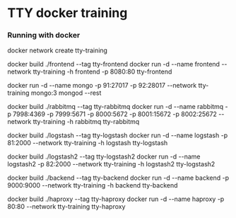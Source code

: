 # TTY docker training

### Running with docker

docker network create tty-training

docker build ./frontend --tag tty-frontend
docker run -d --name frontend --network tty-training -h frontend -p 8080:80 tty-frontend

docker run -d --name mongo -p 91:27017 -p 92:28017 --network tty-training mongo:3 mongod --rest

docker build ./rabbitmq --tag tty-rabbitmq
docker run -d --name rabbitmq -p 7998:4369 -p 7999:5671 -p 8000:5672 -p 8001:15672 -p 8002:25672 --network tty-training -h rabbitmq tty-rabbitmq

docker build ./logstash --tag tty-logstash
docker run -d --name logstash -p 81:2000 --network tty-training -h logstash tty-logstash

docker build ./logstash2 --tag tty-logstash2
docker run -d --name logstash2 -p 82:2000 --network tty-training -h logstash2 tty-logstash2

docker build ./backend --tag tty-backend
docker run -d --name backend -p 9000:9000 --network tty-training -h backend tty-backend

docker build ./haproxy --tag tty-haproxy
docker run -d --name haproxy -p 80:80 --network tty-training tty-haproxy
